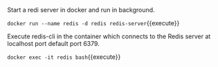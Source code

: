 Start a redi server in docker and run in background.

`docker run --name redis -d redis redis-server`{{execute}}

Execute redis-cli in the container which connects to the Redis server at localhost port default port 6379.

`docker exec -it redis bash`{{execute}}

